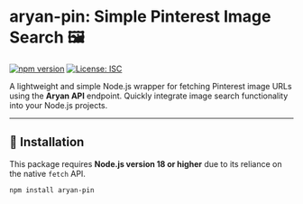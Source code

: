 # aryan-pin: Simple Pinterest Image Search 🖼️

[![npm version](https://badge.fury.io/js/aryan-pin.svg)](https://www.npmjs.com/package/aryan-pin)
[![License: ISC](https://img.shields.io/badge/License-ISC-blue.svg)](https://opensource.org/licenses/ISC)

A lightweight and simple Node.js wrapper for fetching Pinterest image URLs using the **Aryan API** endpoint. Quickly integrate image search functionality into your Node.js projects.

---

## 🚀 Installation

This package requires **Node.js version 18 or higher** due to its reliance on the native `fetch` API.

```bash
npm install aryan-pin

